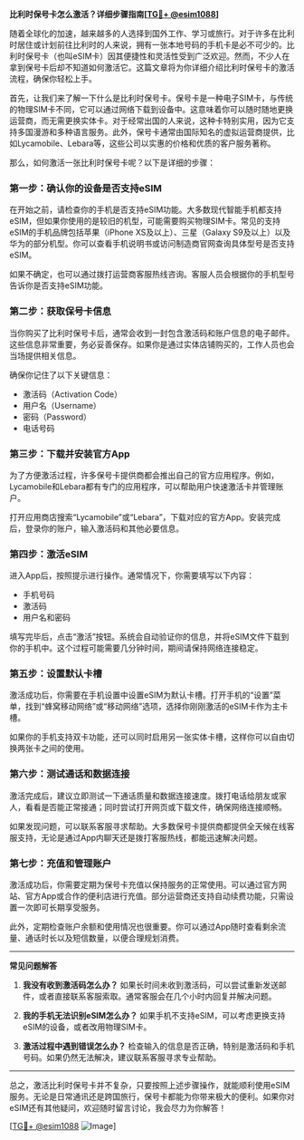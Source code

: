 **比利时保号卡怎么激活？详细步骤指南[[TG💪+ @esim1088](https://t.me/s/esim1088)]**

随着全球化的加速，越来越多的人选择到国外工作、学习或旅行。对于许多在比利时居住或计划前往比利时的人来说，拥有一张本地号码的手机卡是必不可少的。比利时保号卡（也叫eSIM卡）因其便捷性和灵活性受到广泛欢迎。然而，不少人在拿到保号卡后却不知道如何激活它。这篇文章将为你详细介绍比利时保号卡的激活流程，确保你轻松上手。

首先，让我们来了解一下什么是比利时保号卡。保号卡是一种电子SIM卡，与传统的物理SIM卡不同，它可以通过网络下载到设备中。这意味着你可以随时随地更换运营商，而无需更换实体卡。对于经常出国的人来说，这种卡特别实用，因为它支持多国漫游和多种语言服务。此外，保号卡通常由国际知名的虚拟运营商提供，比如Lycamobile、Lebara等，这些公司以实惠的价格和优质的客户服务著称。

那么，如何激活一张比利时保号卡呢？以下是详细的步骤：

### **第一步：确认你的设备是否支持eSIM**
在开始之前，请检查你的手机是否支持eSIM功能。大多数现代智能手机都支持eSIM，但如果你使用的是较旧的机型，可能需要购买物理SIM卡。常见的支持eSIM的手机品牌包括苹果（iPhone XS及以上）、三星（Galaxy S9及以上）以及华为的部分机型。你可以查看手机说明书或访问制造商官网查询具体型号是否支持eSIM。

如果不确定，也可以通过拨打运营商客服热线咨询。客服人员会根据你的手机型号告诉你是否支持eSIM功能。

### **第二步：获取保号卡信息**
当你购买了比利时保号卡后，通常会收到一封包含激活码和账户信息的电子邮件。这些信息非常重要，务必妥善保存。如果你是通过实体店铺购买的，工作人员也会当场提供相关信息。

确保你记住了以下关键信息：
- 激活码（Activation Code）
- 用户名（Username）
- 密码（Password）
- 电话号码

### **第三步：下载并安装官方App**
为了方便激活过程，许多保号卡提供商都会推出自己的官方应用程序。例如，Lycamobile和Lebara都有专门的应用程序，可以帮助用户快速激活卡并管理账户。

打开应用商店搜索“Lycamobile”或“Lebara”，下载对应的官方App。安装完成后，登录你的账户，输入激活码和其他必要信息。

### **第四步：激活eSIM**
进入App后，按照提示进行操作。通常情况下，你需要填写以下内容：
- 手机号码
- 激活码
- 用户名和密码

填写完毕后，点击“激活”按钮。系统会自动验证你的信息，并将eSIM文件下载到你的手机中。这个过程可能需要几分钟时间，期间请保持网络连接稳定。

### **第五步：设置默认卡槽**
激活成功后，你需要在手机设置中设置eSIM为默认卡槽。打开手机的“设置”菜单，找到“蜂窝移动网络”或“移动网络”选项，选择你刚刚激活的eSIM卡作为主卡槽。

如果你的手机支持双卡功能，还可以同时启用另一张实体卡槽，这样你可以自由切换两张卡之间的使用。

### **第六步：测试通话和数据连接**
激活完成后，建议立即测试一下通话质量和数据连接速度。拨打电话给朋友或家人，看看是否能正常接通；同时尝试打开网页或下载文件，确保网络连接顺畅。

如果发现问题，可以联系客服寻求帮助。大多数保号卡提供商都提供全天候在线客服支持，无论是通过App内聊天还是拨打客服热线，都能迅速解决问题。

### **第七步：充值和管理账户**
激活成功后，你需要定期为保号卡充值以保持服务的正常使用。可以通过官方网站、官方App或合作的便利店进行充值。部分运营商还支持自动续费功能，只需设置一次即可长期享受服务。

此外，定期检查账户余额和使用情况也很重要。你可以通过App随时查看剩余流量、通话时长以及短信数量，以便合理规划消费。

---

**常见问题解答**

1. **我没有收到激活码怎么办？**
   如果长时间未收到激活码，可以尝试重新发送邮件，或者直接联系客服索取。通常客服会在几个小时内回复并解决问题。

2. **我的手机无法识别eSIM怎么办？**
   如果手机不支持eSIM，可以考虑更换支持eSIM的设备，或者改用物理SIM卡。

3. **激活过程中遇到错误怎么办？**
   检查输入的信息是否正确，特别是激活码和手机号码。如果仍然无法解决，建议联系客服寻求专业帮助。

---

总之，激活比利时保号卡并不复杂，只要按照上述步骤操作，就能顺利使用eSIM服务。无论是日常通讯还是跨国旅行，保号卡都能为你带来极大的便利。如果你对eSIM还有其他疑问，欢迎随时留言讨论，我会尽力为你解答！

[[TG💪+ @esim1088](https://t.me/s/esim1088) ![Image](https://i.postimg.cc/4NQfJmqS/Snipaste-2025-05-13-00-14-12.png)]